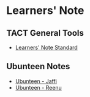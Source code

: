 # Learners' Note

## TACT General Tools
  * [Learners' Note Standard](learners-note.md)

## Ubunteen Notes
  * [Ubunteen - Jaffi](ubunteen-jaffi.md)
  * [Ubunteen - Reenu](ubunteen-jaffi.md)